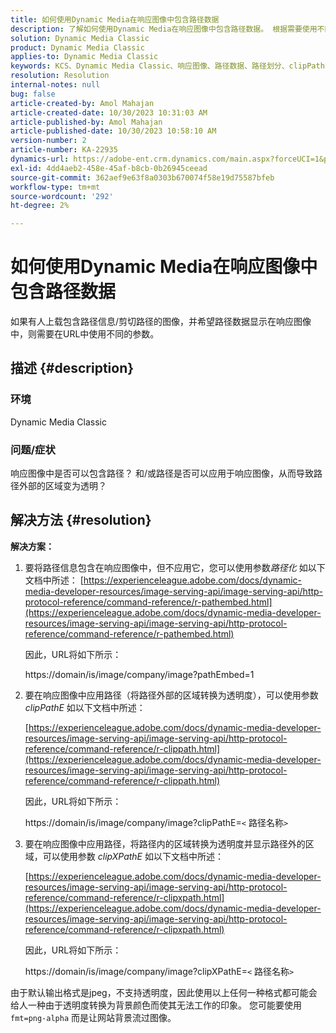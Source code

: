 ```yaml
---
title: 如何使用Dynamic Media在响应图像中包含路径数据
description: 了解如何使用Dynamic Media在响应图像中包含路径数据。 根据需要使用不同的参数。
solution: Dynamic Media Classic
product: Dynamic Media Classic
applies-to: Dynamic Media Classic
keywords: KCS、Dynamic Media Classic、响应图像、路径数据、路径划分、clipPathE
resolution: Resolution
internal-notes: null
bug: false
article-created-by: Amol Mahajan
article-created-date: 10/30/2023 10:31:03 AM
article-published-by: Amol Mahajan
article-published-date: 10/30/2023 10:58:10 AM
version-number: 2
article-number: KA-22935
dynamics-url: https://adobe-ent.crm.dynamics.com/main.aspx?forceUCI=1&pagetype=entityrecord&etn=knowledgearticle&id=bf3a8068-0f77-ee11-8179-6045bd006149
exl-id: 4dd4aeb2-458e-45af-b8cb-0b26945ceead
source-git-commit: 362aef9e63f8a0303b670074f58e19d75587bfeb
workflow-type: tm+mt
source-wordcount: '292'
ht-degree: 2%

---
```


# 如何使用Dynamic Media在响应图像中包含路径数据


如果有人上载包含路径信息/剪切路径的图像，并希望路径数据显示在响应图像中，则需要在URL中使用不同的参数。

## 描述 {#description}


### <b>环境</b>

Dynamic Media Classic



### <b>问题/症状</b>

响应图像中是否可以包含路径？
和/或路径是否可以应用于响应图像，从而导致路径外部的区域变为透明？


## 解决方法 {#resolution}

<b>解决方案：</b>
1. 要将路径信息包含在响应图像中，但不应用它，您可以使用参数&#x200B;*路径化* 如以下文档中所述：
   [https://experienceleague.adobe.com/docs/dynamic-media-developer-resources/image-serving-api/image-serving-api/http-protocol-reference/command-reference/r-pathembed.html](https://experienceleague.adobe.com/docs/dynamic-media-developer-resources/image-serving-api/image-serving-api/http-protocol-reference/command-reference/r-pathembed.html)


   因此，URL将如下所示：

   https://domain/is/image/company/image?pathEmbed=1
2. 要在响应图像中应用路径（将路径外部的区域转换为透明度），可以使用参数 *clipPathE* 如以下文档中所述：

   [https://experienceleague.adobe.com/docs/dynamic-media-developer-resources/image-serving-api/image-serving-api/http-protocol-reference/command-reference/r-clippath.html](https://experienceleague.adobe.com/docs/dynamic-media-developer-resources/image-serving-api/image-serving-api/http-protocol-reference/command-reference/r-clippath.html)


   因此，URL将如下所示：


   https://domain/is/image/company/image?clipPathE=`<` 路径名称`>`
3. 要在响应图像中应用路径，将路径内的区域转换为透明度并显示路径外的区域，可以使用参数 *clipXPathE* 如以下文档中所述：

   [https://experienceleague.adobe.com/docs/dynamic-media-developer-resources/image-serving-api/image-serving-api/http-protocol-reference/command-reference/r-clipxpath.html](https://experienceleague.adobe.com/docs/dynamic-media-developer-resources/image-serving-api/image-serving-api/http-protocol-reference/command-reference/r-clipxpath.html)


   因此，URL将如下所示：


   https://domain/is/image/company/image?clipXPathE=`<` 路径名称`>`


由于默认输出格式是jpeg，不支持透明度，因此使用以上任何一种格式都可能会给人一种由于透明度转换为背景颜色而使其无法工作的印象。 您可能要使用 `fmt=png-alpha` 而是让网站背景流过图像。
